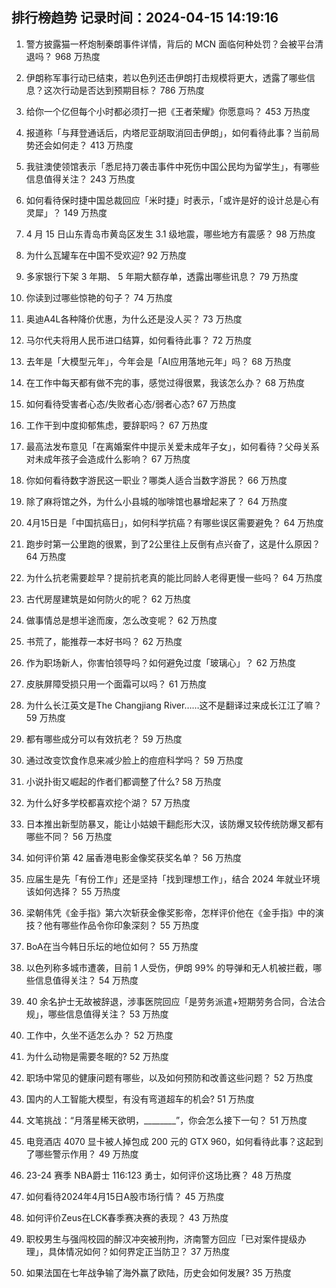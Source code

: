 
## 排行榜趋势 记录时间：2024-04-15 14:19:16
  
  1. 警方披露猫一杯炮制秦朗事件详情，背后的 MCN 面临何种处罚？会被平台清退吗？ 968 万热度
    
  2. 伊朗称军事行动已结束，若以色列还击伊朗打击规模将更大，透露了哪些信息？这次行动是否达到预期目标？ 786 万热度
    
  3. 给你一个亿但每个小时都必须打一把《王者荣耀》你愿意吗？ 453 万热度
    
  4. 报道称「与拜登通话后，内塔尼亚胡取消回击伊朗」，如何看待此事？当前局势还会如何走？ 413 万热度
    
  5. 我驻澳使领馆表示「悉尼持刀袭击事件中死伤中国公民均为留学生」，有哪些信息值得关注？ 243 万热度
    
  6. 如何看待保时捷中国总裁回应「米时捷」时表示，「或许是好的设计总是心有灵犀」？ 149 万热度
    
  7. 4 月 15 日山东青岛市黄岛区发生 3.1 级地震，哪些地方有震感？ 98 万热度
    
  8. 为什么瓦罐车在中国不受欢迎? 92 万热度
    
  9. 多家银行下架 3 年期、 5 年期大额存单，透露出哪些讯息？ 79 万热度
    
  10. 你读到过哪些惊艳的句子？ 74 万热度
    
  11. 奥迪A4L各种降价优惠，为什么还是没人买？ 73 万热度
    
  12. 马尔代夫将用人民币进口结算，如何看待此事？ 72 万热度
    
  13. 去年是「大模型元年」，今年会是「AI应用落地元年」吗？ 68 万热度
    
  14. 在工作中每天都有做不完的事，感觉过得很累，我该怎么办？ 68 万热度
    
  15. 如何看待受害者心态/失败者心态/弱者心态? 67 万热度
    
  16. 工作干到中度抑郁焦虑，要辞职吗？ 67 万热度
    
  17. 最高法发布意见「在离婚案件中提示关爱未成年子女」，如何看待？父母关系对未成年孩子会造成什么影响？ 67 万热度
    
  18. 你如何看待数字游民这一职业？哪类人适合当数字游民？ 66 万热度
    
  19. 除了麻将馆之外，为什么小县城的咖啡馆也暴增起来了？ 64 万热度
    
  20. 4月15日是「中国抗癌日」，如何科学抗癌？有哪些误区需要避免？ 64 万热度
    
  21. 跑步时第一公里跑的很累，到了2公里往上反倒有点兴奋了，这是什么原因？ 64 万热度
    
  22. 为什么抗老需要趁早？提前抗老真的能比同龄人老得更慢一些吗？ 64 万热度
    
  23. 古代房屋建筑是如何防火的呢？ 62 万热度
    
  24. 做事情总是想半途而废，怎么改变呢？ 62 万热度
    
  25. 书荒了，能推荐一本好书吗？ 62 万热度
    
  26. 作为职场新人，你害怕领导吗？如何避免过度「玻璃心」？ 62 万热度
    
  27. 皮肤屏障受损只用一个面霜可以吗？ 61 万热度
    
  28. 为什么长江英文是The Changjiang River……这不是翻译过来成长江江了嘛？ 59 万热度
    
  29. 都有哪些成分可以有效抗老？ 59 万热度
    
  30. 通过改变饮食作息来减少脸上的痘痘科学吗？ 59 万热度
    
  31. 小说扑街又崛起的作者们都调整了什么? 58 万热度
    
  32. 为什么好多学校都喜欢挖个湖？ 57 万热度
    
  33. 日本推出新型防暴叉，能让小姑娘干翻彪形大汉，该防爆叉较传统防爆叉都有哪些不同？ 56 万热度
    
  34. 如何评价第 42 届香港电影金像奖获奖名单？ 56 万热度
    
  35. 应届生是先「有份工作」还是坚持「找到理想工作」，结合 2024 年就业环境该如何选择？ 55 万热度
    
  36. 梁朝伟凭《金手指》第六次斩获金像奖影帝，怎样评价他在《金手指》中的演技？他有哪些作品令你印象深刻？ 55 万热度
    
  37. BoA在当今韩日乐坛的地位如何？ 55 万热度
    
  38. 以色列称多城市遭袭，目前 1 人受伤，伊朗 99% 的导弹和无人机被拦截，哪些信息值得关注？ 54 万热度
    
  39. 40 余名护士无故被辞退，涉事医院回应「是劳务派遣+短期劳务合同，合法合规」，哪些信息值得关注？ 53 万热度
    
  40. 工作中，久坐不适怎么办？ 52 万热度
    
  41. 为什么动物是需要冬眠的? 52 万热度
    
  42. 职场中常见的健康问题有哪些，以及如何预防和改善这些问题？ 52 万热度
    
  43. 国内的人工智能大模型，有没有弯道超车的机会? 51 万热度
    
  44. 文笔挑战：“月落星稀天欲明，________”，你会怎么接下一句？ 51 万热度
    
  45. 电竞酒店 4070 显卡被人掉包成 200 元的 GTX 960，如何看待此事？这起到了哪些警示作用？ 49 万热度
    
  46. 23-24 赛季 NBA爵士 116:123 勇士，如何评价这场比赛？ 48 万热度
    
  47. 如何看待2024年4月15日A股市场行情？ 45 万热度
    
  48. 如何评价Zeus在LCK春季赛决赛的表现？ 43 万热度
    
  49. 职校男生与强闯校园的醉汉冲突被刑拘，济南警方回应「已对案件提级办理」，具体情况如何？如何界定正当防卫？ 37 万热度
    
  50. 如果法国在七年战争输了海外赢了欧陆，历史会如何发展? 35 万热度
    